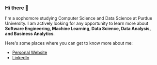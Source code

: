 ### Hi there 👋

I'm a sophomore studying Computer Science and Data Science at Purdue University. I am actively looking for any opportunity to learn more about <strong>Software Engineering, Machine Learning, Data Science, Data Analysis, and Business Analytics</strong>.

Here's some places where you can get to know more about me:
- [Personal Website](https://vibindi.github.io/)
- [LinkedIn](https://www.linkedin.com/in/vishnubindiganavile/)
